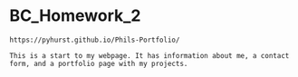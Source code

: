 # BC_Homework_2

    https://pyhurst.github.io/Phils-Portfolio/
    
    This is a start to my webpage. It has information about me, a contact form, and a portfolio page with my projects.